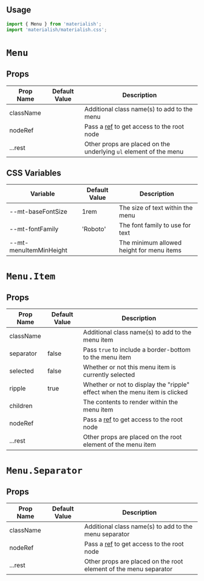 ## Usage

```jsx
import { Menu } from 'materialish';
import 'materialish/materialish.css';
```

# `Menu`

## Props

| Prop Name | Default Value | Description                                                                                 |
| --------- | ------------- | ------------------------------------------------------------------------------------------- |
| className |               | Additional class name(s) to add to the menu                                                 |
| nodeRef   |               | Pass a [ref](https://reactjs.org/docs/refs-and-the-dom.html) to get access to the root node |
| ...rest   |               | Other props are placed on the underlying `ul` element of the menu                           |

## CSS Variables

| Variable               | Default Value | Description                               |
| ---------------------- | ------------- | ----------------------------------------- |
| --mt-baseFontSize      | 1rem          | The size of text within the menu          |
| --mt-fontFamily        | 'Roboto'      | The font family to use for text           |
| --mt-menuItemMinHeight |               | The minimum allowed height for menu items |

# `Menu.Item`

## Props

| Prop Name | Default Value | Description                                                                                 |
| --------- | ------------- | ------------------------------------------------------------------------------------------- |
| className |               | Additional class name(s) to add to the menu item                                            |
| separator | false         | Pass `true` to include a border-bottom to the menu item                                     |
| selected  | false         | Whether or not this menu item is currently selected                                         |
| ripple    | true          | Whether or not to display the "ripple" effect when the menu item is clicked                 |
| children  |               | The contents to render within the menu item                                                 |
| nodeRef   |               | Pass a [ref](https://reactjs.org/docs/refs-and-the-dom.html) to get access to the root node |
| ...rest   |               | Other props are placed on the root element of the menu item                                 |

# `Menu.Separator`

## Props

| Prop Name | Default Value | Description                                                                                 |
| --------- | ------------- | ------------------------------------------------------------------------------------------- |
| className |               | Additional class name(s) to add to the menu separator                                       |
| nodeRef   |               | Pass a [ref](https://reactjs.org/docs/refs-and-the-dom.html) to get access to the root node |
| ...rest   |               | Other props are placed on the root element of the menu separator                            |
